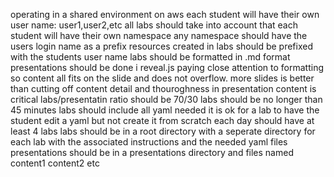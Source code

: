 operating in a shared environment on aws
each student will have their own user name: user1,user2,etc
all labs should take into account that each student will have their own namespace
any namespace should have the users login name as a prefix
resources created in labs should be prefixed with the students user name
labs should be formatted in .md format
presentations should be done i reveal.js paying close attention to formatting so content all fits on the slide and does not overflow. more slides is better than cutting off content
detail and thouroghness in presentation content is critical
labs/presentatin ratio should be 70/30
labs should be no longer than 45 minutes
labs should include all yaml needed
it is ok for a lab to have the student edit a yaml but not create it from scratch
each day should have at least 4 labs
labs should be in a root directory with a seperate directory for each lab with the associated instructions and the needed yaml files
presentations should be in a presentations directory and files named content1 content2 etc